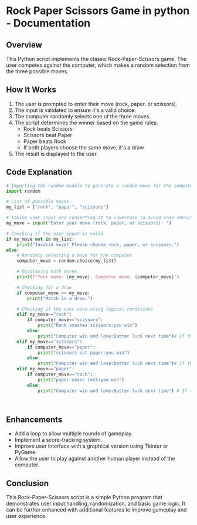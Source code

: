 # Rock Paper Scissors Game in python - Documentation

## Overview
This Python script implements the classic Rock-Paper-Scissors game. The user competes against the computer, which makes a random selection from the three possible moves.

## How It Works
1. The user is prompted to enter their move (rock, paper, or scissors).
2. The input is validated to ensure it's a valid choice.
3. The computer randomly selects one of the three moves.
4. The script determines the winner based on the game rules:
   - Rock beats Scissors
   - Scissors beat Paper
   - Paper beats Rock
   - If both players choose the same move, it's a draw.
5. The result is displayed to the user.

## Code Explanation
```python
# Importing the random module to generate a random move for the computer
import random  

# List of possible moves
my_list = ["rock", "paper", "scissors"]  

# Taking user input and converting it to lowercase to avoid case sensitivity issues
my_move = input("Enter your move (rock, paper, or scissors): ")

# Checking if the user input is valid
if my_move not in my_list:
    print("Invalid move! Please choose rock, paper, or scissors.")
else:
    # Randomly selecting a move for the computer
    computer_move = random.choice(my_list)  

    # Displaying both moves
    print(f"Your move: {my_move}, Computer move: {computer_move}")  

    # Checking for a draw
    if computer_move == my_move:     
        print("Match is a draw.")  

    # Checking if the user wins using logical conditions
    elif my_move=="rock":
        if computer_move=="scissors":
            print("Rock smashes scissors:you win")
        else:
            print("Computer win and lose:Batter luck next time")# If the user doesn't win and it's not a draw, the computer wins
    elif my_move=="scissors":
        if computer_move=="paper":
            print("scissors cut paper:you win")
        else:
            print("Computer win and lose:Batter luck next time")# If the user doesn't win and it's not a draw, the computer wins
    elif my_move=="paper":
        if computer_move=="rock":
            print("paper cover rock:you win")
        else:
            print("Computer win and lose:Batter luck next time") # If the user doesn't win and it's not a draw, the computer wins

    

```

## Enhancements
- Add a loop to allow multiple rounds of gameplay.
- Implement a score-tracking system.
- Improve user interface with a graphical version using Tkinter or PyGame.
- Allow the user to play against another human player instead of the computer.

## Conclusion
This Rock-Paper-Scissors script is a simple Python program that demonstrates user input handling, randomization, and basic game logic. It can be further enhanced with additional features to improve gameplay and user experience.

